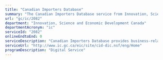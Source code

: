 ```yaml
---
title: "Canadian Importers Database"
summary: "The Canadian Importers Database service from Innovation, Science and Economic Development Canada is not available end-to-end online, according to the GC Service Inventory."
url: "gc/ic/2082"
department: "Innovation, Science and Economic Development Canada"
departmentAcronym: "ic"
serviceId: "2082"
onlineEndtoEnd: 0
serviceDescription: "Canadian Importers Database provides business-related importer data that is otherwise unavailable elsewhere online. Clients receive tailored insights reports based on companies importing goods into Canada."
serviceUrl: "http://www.ic.gc.ca/eic/site/cid-dic.nsf/eng/Home"
programDescription: "Digital Service"
---
```

